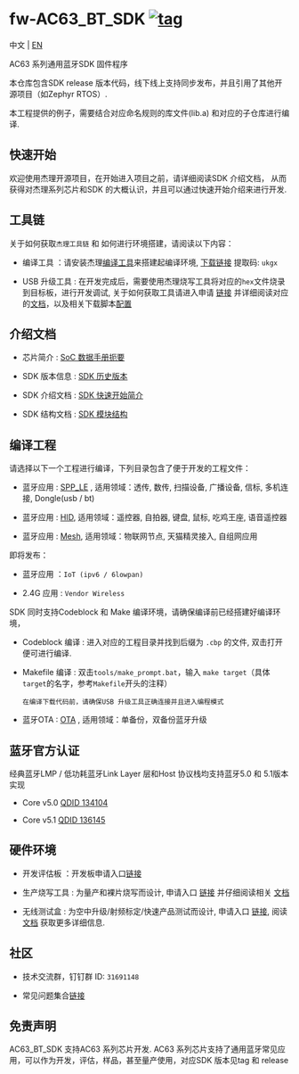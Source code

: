
[tag download]:https://github.com/Jieli-Tech/fw-AC63_BT_SDK/tags
[tag_badgen]:https://img.shields.io/github/v/tag/Jieli-Tech/fw-AC63_BT_SDK?style=plastic&logo=bluetooth&labelColor=ffffff&color=informational&label=Tag&logoColor=blue

# fw-AC63_BT_SDK   [![tag][tag_badgen]][tag download]

中文 | [EN](./README-en.md)

AC63 系列通用蓝牙SDK 固件程序

本仓库包含SDK release 版本代码，线下线上支持同步发布，并且引用了其他开源项目（如Zephyr RTOS）.

本工程提供的例子，需要结合对应命名规则的库文件(lib.a) 和对应的子仓库进行编译.

快速开始
------------

欢迎使用杰理开源项目，在开始进入项目之前，请详细阅读SDK 介绍文档，
从而获得对杰理系列芯片和SDK 的大概认识，并且可以通过快速开始介绍来进行开发.

工具链
------------

关于如何获取`杰理工具链` 和 如何进行环境搭建，请阅读以下内容：

* 编译工具 ：请安装杰理[编译工具](./doc/toolchain_guide.pdf)来搭建起编译环境, [下载链接](https://pan.baidu.com/s/1f5pK7ZaBNnvbflD-7R22zA) 提取码: `ukgx`

* USB 升级工具 : 在开发完成后，需要使用杰理烧写工具将对应的`hex`文件烧录到目标板，进行开发调试, 关于如何获取工具请进入申请 [链接](https://item.taobao.com/item.htm?spm=a1z10.1-c-s.w4004-22883854875.5.504d246bXKwyeH&id=620295020803) 并详细阅读对应的[文档](doc/stuff/usb%20updater.pdf)，以及相关下载脚本[配置](doc/stuff/ISD_CONFIG.INI配置文件说明.pdf)

介绍文档
------------

* 芯片简介 : [SoC 数据手册扼要](./doc)

* SDK 版本信息 : [SDK 历史版本](./doc/AC630N_bt_data_transfer_sdk_发布版本信息.pdf)

* SDK 介绍文档 : [SDK 快速开始简介](./doc/AC630N_bt_data_transfer_sdk介绍.pdf)

* SDK 结构文档 : [SDK 模块结构](./doc/architure)

编译工程
-------------
请选择以下一个工程进行编译，下列目录包含了便于开发的工程文件：

* 蓝牙应用 : [SPP_LE](./apps/spp_and_le) , 适用领域：透传, 数传, 扫描设备, 广播设备, 信标, 多机连接, Dongle(usb / bt)

* 蓝牙应用 : [HID](./apps/hid), 适用领域：遥控器, 自拍器, 键盘, 鼠标, 吃鸡王座, 语音遥控器

* 蓝牙应用 : [Mesh](./apps/mesh), 适用领域：物联网节点, 天猫精灵接入, 自组网应用

即将发布：

* 蓝牙应用 ：`IoT (ipv6 / 6lowpan)`

* 2.4G 应用 : `Vendor Wireless`

SDK 同时支持Codeblock 和 Make 编译环境，请确保编译前已经搭建好编译环境，

* Codeblock 编译 : 进入对应的工程目录并找到后缀为 `.cbp` 的文件, 双击打开便可进行编译.

* Makefile 编译 : 双击`tools/make_prompt.bat`，输入 `make target`（具体`target`的名字，参考`Makefile`开头的注释）

  `在编译下载代码前，请确保USB 升级工具正确连接并且进入编程模式`
  
* 蓝牙OTA : [OTA](./doc/固件升级介绍.md) , 适用领域：单备份，双备份蓝牙升级

蓝牙官方认证
-------------

经典蓝牙LMP / 低功耗蓝牙Link Layer 层和Host 协议栈均支持蓝牙5.0 和 5.1版本实现

* Core v5.0 [QDID 134104](https://launchstudio.bluetooth.com/ListingDetails/88799)

* Core v5.1 [QDID 136145](https://launchstudio.bluetooth.com/ListingDetails/91371)


硬件环境
-------------

* 开发评估板 ：开发板申请入口[链接](https://shop321455197.taobao.com/?spm=a230r.7195193.1997079397.2.2a6d391d3n5udo)

* 生产烧写工具 : 为量产和裸片烧写而设计, 申请入口 [链接](https://item.taobao.com/item.htm?spm=a1z10.1-c-s.w4004-22883854875.8.504d246bXKwyeH&id=620941819219) 并仔细阅读相关 [文档](./doc/stuff/烧写器使用说明文档.pdf)

* 无线测试盒 : 为空中升级/射频标定/快速产品测试而设计, 申请入口 [链接](https://item.taobao.com/item.htm?spm=a1z10.1-c-s.w4004-22883854875.10.504d246bXKwyeH&id=620942507511), 阅读[文档](./doc/stuff/AC690x_1T2测试盒使用说明.pdf) 获取更多详细信息.


社区
--------------

* 技术交流群，钉钉群 ID: `31691148`

* 常见问题集合[链接](./doc/stuff/AC630X软件问题整理.pdf)

免责声明
------------

AC63_BT_SDK 支持AC63 系列芯片开发.
AC63 系列芯片支持了通用蓝牙常见应用，可以作为开发，评估，样品，甚至量产使用，对应SDK 版本见tag 和 release
